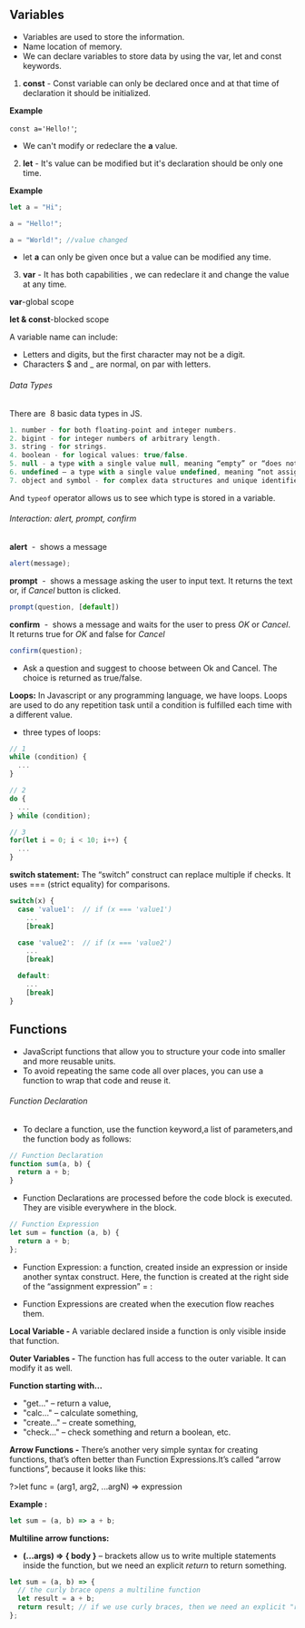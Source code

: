 ## Variables

- Variables are used to store the information.
- Name location of memory.
- We can declare variables to store data by using the var, let and const keywords.

1. **const** \- Const variable can only be declared once and at that time of declaration it should be initialized\.

**Example**

`const a='Hello!'`;

- We can't modify or redeclare the **a** value.

2. **let** \- It's value can be modified but it's declaration should be only one time\.

**Example**

```javascript
let a = "Hi";

a = "Hello!";

a = "World!"; //value changed
```

- let **a** can only be given once but a value can be modified any time.

3. **var** \- It has both capabilities \, we can redeclare it and change the value at any time\.

**var**-global scope

**let & const**-blocked scope
<br>

A variable name can include:

- Letters and digits, but the first character may not be a digit.
- Characters \$ and \_ are normal, on par with letters.

###### Data Types

There are  8 basic data types in JS.

```javascript
1. number - for both floating-point and integer numbers.
2. bigint - for integer numbers of arbitrary length.
3. string - for strings.
4. boolean - for logical values: true/false.
5. null - a type with a single value null, meaning “empty” or “does not exist”.
6. undefined – a type with a single value undefined, meaning “not assigned”.
7. object and symbol - for complex data structures and unique identifiers.
```

And `typeof` operator allows us to see which type is stored in a variable.
<br>

###### Interaction: alert, prompt, confirm

**alert**  -  shows a message

```javascript
alert(message);
```

**prompt**  -  shows a message asking the user to input text. It returns the text or, if _Cancel_ button is clicked.

```javascript
prompt(question, [default])
```

**confirm**  -  shows a message and waits for the user to press _OK_ or _Cancel_. It returns true for _OK_ and false for _Cancel_

```javascript
confirm(question);
```

- Ask a question and suggest to choose between Ok and Cancel. The choice is returned as true/false.

**Loops:** In Javascript or any programming language, we have loops. Loops are used to do any repetition task until a condition is fulfilled each time with a different value.

- three types of loops:

```javascript
// 1
while (condition) {
  ...
}

// 2
do {
  ...
} while (condition);

// 3
for(let i = 0; i < 10; i++) {
  ...
}
```

**switch statement:** The “switch” construct can replace multiple if checks. It uses === (strict equality) for comparisons.

```javascript
switch(x) {
  case 'value1':  // if (x === 'value1')
    ...
    [break]

  case 'value2':  // if (x === 'value2')
    ...
    [break]

  default:
    ...
    [break]
}
```

## Functions

- JavaScript functions that allow you to structure your code into smaller and more reusable units.
- To avoid repeating the same code all over places, you can use a function to wrap that code and reuse it.

###### Function Declaration

- To declare a function, use the function keyword,a list of parameters,and the function body as follows:

```javascript
// Function Declaration
function sum(a, b) {
  return a + b;
}
```

- Function Declarations are processed before the code block is executed. They are visible everywhere in the block.

```javascript
// Function Expression
let sum = function (a, b) {
  return a + b;
};
```

- Function Expression: a function, created inside an expression or inside another syntax construct. Here, the function is created at the right side of the “assignment expression” = :

- Function Expressions are created when the execution flow reaches them.

**Local Variable -** A variable declared inside a function is only visible inside that function.

**Outer Variables -** The function has full access to the outer variable. It can modify it as well.

**Function starting with…**

- "get…" – return a value,
- "calc…" – calculate something,
- "create…" – create something,
- "check…" – check something and return a boolean, etc.

**Arrow Functions -** There’s another very simple syntax for creating functions, that’s often better than Function Expressions.It’s called “arrow functions”, because it looks like this:

?>let func = (arg1, arg2, ...argN) => expression

**Example :**

```javascript
let sum = (a, b) => a + b;
```

**Multiline arrow functions:**

- **(...args) => { body }** – brackets allow us to write multiple statements inside the function, but we need an explicit _return_ to return something.

```javascript
let sum = (a, b) => {
  // the curly brace opens a multiline function
  let result = a + b;
  return result; // if we use curly braces, then we need an explicit "return"
};
```
